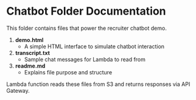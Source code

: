 # Chatbot Folder Documentation

This folder contains files that power the recruiter chatbot demo.

1. **demo.html**
   - A simple HTML interface to simulate chatbot interaction
2. **transcript.txt**
   - Sample chat messages for Lambda to read from
3. **readme.md**
   - Explains file purpose and structure

Lambda function reads these files from S3 and returns responses via API Gateway.
